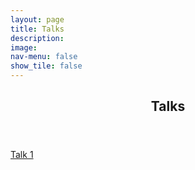 ```yaml
---
layout: page
title: Talks
description: 
image: 
nav-menu: false
show_tile: false
---
```


<!-- Main -->
<div id="main" class="alt">

<!-- One -->
<section id="one">
	<div class="inner">
		<header class="major">
			<h2>Talks</h2>
		</header>

<!-- Content -->
<p><a href="https://epdampiitb.github.io/p/kaleidoscope/talks/talk1.html">Talk 1</a></p>
    


